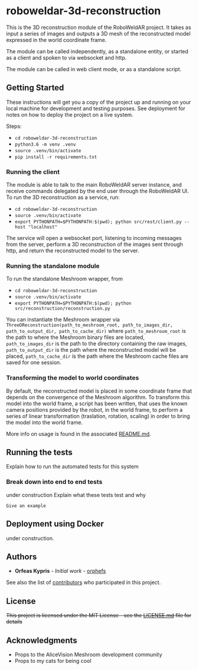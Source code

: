 # roboweldar-3d-reconstruction


This is the 3D reconstruction module of the RoboWeldAR project. It takes as 
input a series of images and outputs a 3D mesh of the reconstructed model 
expressed in the world coordinate frame. 

The module can be called independently, as a standalone entity, or started 
as a client and spoken to via websocket and http.

The module can be called in web client mode, or as a standalone script.


## Getting Started

These instructions will get you a copy of the project up and running on your 
local machine for development and testing purposes. See deployment for notes 
on how to deploy the project on a live system.

Steps:
- `cd roboweldar-3d-reconstruction`
- `python3.6 -m venv .venv`
- `source .venv/bin/activate`
- `pip install -r requirements.txt`

### Running the client

The module is able to talk to the main RoboWeldAR server instance, and 
receive commands delegated by the end user through the RoboWeldAR UI. To
run the 3D reconstruction as a service, run:

- `cd roboweldar-3d-reconstruction`
- `source .venv/bin/activate`
- `export PYTHONPATH=$PYTHONPATH:$(pwd); python src/rest/client.py --host "localhost"`

The service will open a websocket port, listening to incoming messages from
the server, perform a 3D reconstruction of the images sent through http, 
and return the reconstructed model to the server.

### Running the standalone module

To run the standalone Meshroom wrapper, from 

- `cd roboweldar-3d-reconstruction`
- `source .venv/bin/activate`
- `export PYTHONPATH=$PYTHONPATH:$(pwd); python src/reconstruction/reconstruction.py`

You can instantiate the Meshroom wrapper via
    ```    
    ThreeDReconstruction(path_to_meshroom_root, path_to_images_dir, path_to_output_dir, path_to_cache_dir)
    ```
where `path_to_meshroom_root` is the path to where the Meshroom binary files are located,
`path_to_images_dir` is the path to the directory containing the raw images, 
`path_to_output_dir` is the path where the reconstructed model will be placed,
 `path_to_cache_dir` is the path where the Meshroom cache files are saved for one session.


### Transforming the model to world coordinates

By default, the reconstructed model is placed in some coordinate frame that
depends on the convergence of the Meshroom algorithm. To transform this model
into the world frame, a script has been written, that uses the known camera
positions provided by the robot, in the world frame, to perform a series
of linear transformation (traslation, rotation, scaling) in order to bring the 
model into the world frame. 

More info on usage is found in the associated [README.md](/src/postprocessing/README.md).


## Running the tests

Explain how to run the automated tests for this system

### Break down into end to end tests

under construction
Explain what these tests test and why

```
Give an example
```

## Deployment using Docker

under construction.

## Authors

* **Orfeas Kypris** - *Initial work* - [orphefs](https://github.com/orphefs)

See also the list of [contributors](https://github.com/orgs/ikh-innovation/teams/roboweldar) who participated in this project.

## License

~~This project is licensed under the MIT License - see the [LICENSE.md](LICENSE.md) file for details~~

## Acknowledgments

* Props to the AliceVision Meshroom development community
* Props to my cats for being cool


